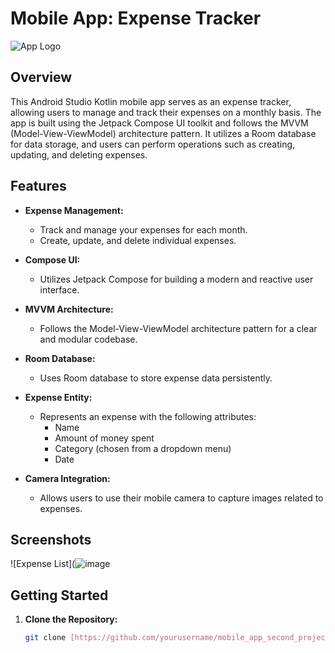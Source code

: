 # Mobile App: Expense Tracker

![App Logo](app_logo.png)

## Overview

This Android Studio Kotlin mobile app serves as an expense tracker, allowing users to manage and track their expenses on a monthly basis. The app is built using the Jetpack Compose UI toolkit and follows the MVVM (Model-View-ViewModel) architecture pattern. It utilizes a Room database for data storage, and users can perform operations such as creating, updating, and deleting expenses.

## Features

- **Expense Management:**
  - Track and manage your expenses for each month.
  - Create, update, and delete individual expenses.

- **Compose UI:**
  - Utilizes Jetpack Compose for building a modern and reactive user interface.

- **MVVM Architecture:**
  - Follows the Model-View-ViewModel architecture pattern for a clear and modular codebase.

- **Room Database:**
  - Uses Room database to store expense data persistently.

- **Expense Entity:**
  - Represents an expense with the following attributes:
    - Name
    - Amount of money spent
    - Category (chosen from a dropdown menu)
    - Date

- **Camera Integration:**
  - Allows users to use their mobile camera to capture images related to expenses.

## Screenshots

![Expense List](![image](https://github.com/simecki123/mobile_app_second_project/assets/95432252/771e6714-d7c6-4cf3-b84f-077750ffecb2)


## Getting Started

1. **Clone the Repository:**
   ```bash
   git clone [https://github.com/yourusername/mobile_app_second_project.git](https://github.com/simecki123/mobile_app_second_project.git)https://github.com/simecki123/mobile_app_second_project.git
